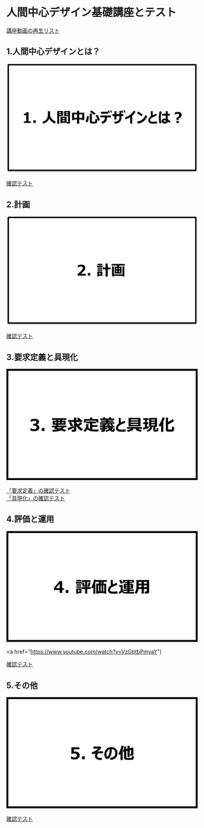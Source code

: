 # 人間中心デザイン基礎講座とテスト

[講座動画の再生リスト](https://www.youtube.com/watch?v=OCaYDXQenQU&list=PL0izjMLvC3nPKLqlFdeLuI0MkM6VMmVUS)

## 1.人間中心デザインとは？

[![1.人間中心デザインとは？](images/1_WhatsHCD.png)](https://www.youtube.com/watch?v=OCaYDXQenQU)

[確認テスト](1_WhatsHCD.md)

## 2.計画

[![2.計画](images/2_Plan.png)](https://www.youtube.com/watch?v=S0S0sQFYgd0)

<a href="2_Plan.md" target=”_blank”>確認テスト</a>

## 3.要求定義と具現化

[![3.要求定義と具現化](images/3_ReqDefEmbodiment.png)](https://www.youtube.com/watch?v=WhUHXkLWYLc)

<a href="3_ReqDef.md" target=”_blank”>「要求定義」の確認テスト</a>
<br>
<a href="4_Embodiment.md" target=”_blank”>「具現化」の確認テスト</a>

## 4.評価と運用

[![4.評価と運用](images/4_Eval&Ope.png)](https://www.youtube.com/watch?v=VzGbtbPmyaY)

<a href="https://www.youtube.com/watch?v=VzGbtbPmyaY")

<a href="5_Eval&Ope.md" target=”_blank”>確認テスト</a>

## 5.その他

![5.その他](images/5_Other.png)

<a href="6_Other.md" target=”_blank”>確認テスト</a>
